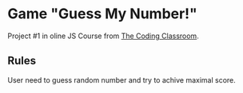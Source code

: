 # Game "Guess My Number!"
Project #1 in oline JS Course from [The Coding Classroom](https://www.youtube.com/@TheCodingClassroom-rk).
## Rules
User need to guess random number and try to achive maximal score.
